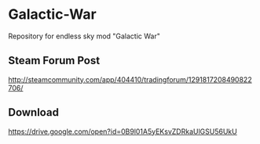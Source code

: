 # Galactic-War
Repository for endless sky mod "Galactic War"

## Steam Forum Post
http://steamcommunity.com/app/404410/tradingforum/1291817208490822706/

## Download
https://drive.google.com/open?id=0B9l01A5yEKsvZDRkaUlGSU56UkU
